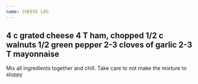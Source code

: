 ```yaml
---
name: CHEESE LOG
---
```

4 c grated cheese
4 T ham, chopped
1/2 c walnuts
1/2 green pepper
2-3 cloves of garlic
2-3 T mayonnaise
---
Mix all ingredients together and chill.  Take care to not make the mixture to sloppy

